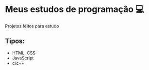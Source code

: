 # Meus estudos de programação 💻
Projetos feitos para estudo

## Tipos:
- HTML, CSS
- JavaScript
- c/c++
